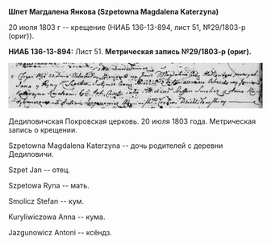 **Шпет Магдалена Янкова (Szpetowna Magdalena Katerzyna)**

20 июля 1803 г -- крещение (НИАБ 136-13-894, лист 51, №29/1803-р
(ориг)).

**НИАБ 136-13-894:** Лист 51. **Метрическая запись №29/1803-р (ориг).**

![](./media/0d24daf2a3064a9cd5d2c152cfdc65e0f54d5a65.png)

Дедиловичская Покровская церковь. 20 июля 1803 года. Метрическая запись
о крещении.

Szpetowna Magdalena Katerzyna -- дочь родителей с деревни Дедиловичи.

Szpet Jan -- отец.

Szpetowa Ryna -- мать.

Smolicz Stefan -- кум.

Kuryliwiczowa Anna -- кума.

Jazgunowicz Antoni -- ксёндз.
